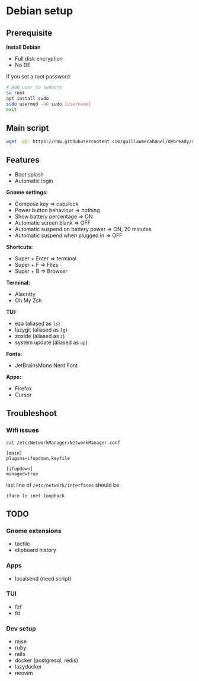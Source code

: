 # Debian setup
## Prerequisite
**Install Debian**
- Full disk encryption
- No DE


If you set a root password:

```bash
# Add user to sudoers
su root
apt install sudo
sudo usermod -aG sudo [username]
exit
```

## Main script

```bash
wget -qO- https://raw.githubusercontent.com/guillaumecabanel/debready/main/boot.sh | bash
```

## Features
- Boot splash
- Automatic login

**Gnome settings:**
- Compose key => capslock
- Power button behaviour => nothing
- Show battery percentage => ON
- Automatic screen blank => OFF
- Automatic suspend on battery power => ON, 20 minutes
- Automatic suspend when plugged in => OFF

**Shortcuts:**
- Super + Enter => terminal
- Super + F => Files
- Super + B => Browser

**Terminal:**
- Alacritty
- Oh My Zsh

**TUI:**
- eza (aliased as `ls`)
- lazygit (aliased as `lg`)
- zoxide (aliased as `z`)
- system update (aliased as `up`)

**Fonts:**
- JetBrainsMono Nerd Font

**Apps:**
- Firefox
- Cursor

## Troubleshoot
### Wifi issues
```
cat /etc/NetworkManager/NetworkManager.conf
```

```
[main]
plugins=ifupdown,keyfile

[ifupdown]
managed=true
```

last line of `/etc/network/interfaces` should be
```
iface lo inet loopback
```

## TODO

### Gnome extensions
- tactile
- clipboard history

### Apps
- localsend (need script)

### TUI
- fzf
- fd

### Dev setup
- mise
- ruby
- rails
- docker (postgresql, redis)
- lazydocker
- neovim
